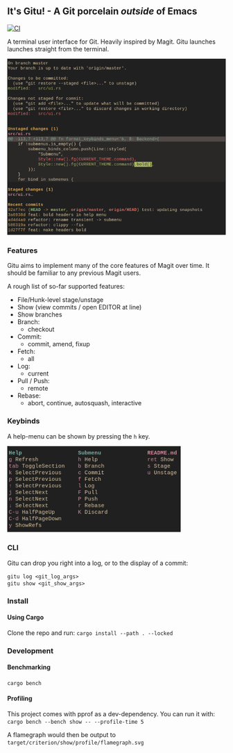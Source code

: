 ## It's Gitu! - A Git porcelain *outside* of Emacs
[![CI](https://github.com/altsem/gitu/actions/workflows/ci.yml/badge.svg)](https://github.com/altsem/gitu/actions/workflows/ci.yml)

A terminal user interface for Git. Heavily inspired by Magit.
Gitu launches launches straight from the terminal.

<img src="doc/gitu.png" width="600" />

### Features
Gitu aims to implement many of the core features of Magit over time. 
It should be familiar to any previous Magit users.

A rough list of so-far supported features:
- File/Hunk-level stage/unstage
- Show (view commits / open EDITOR at line)
- Show branches
- Branch:
  - checkout
- Commit:
  - commit, amend, fixup
- Fetch:
  - all
- Log:
  - current
- Pull / Push:
  - remote
- Rebase:
  - abort, continue, autosquash, interactive

### Keybinds
A help-menu can be shown by pressing the `h` key.

<img src="doc/help.png" width="400" />

### CLI
Gitu can drop you right into a log, or to the display of a commit:
```
gitu log <git_log_args>
gitu show <git_show_args>
```

### Install
#### Using Cargo
Clone the repo and run:
`cargo install --path . --locked`

### Development
#### Benchmarking
`cargo bench`

#### Profiling
This project comes with pprof as a dev-dependency. You can run it with:
`cargo bench --bench show -- --profile-time 5`

A flamegraph would then be output to `target/criterion/show/profile/flamegraph.svg`
